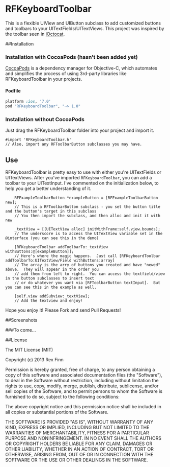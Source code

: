 RFKeyboardToolbar
=================

This is a flexible UIView and UIButton subclass to add customized buttons and toolbars to your UITextFields/UITextViews.  This project was inspired by the toolbar seen in [iOctocat](http://ioctocat.com).

##Installation

### Installation with CocoaPods (hasn't been added yet)

[CocoaPods](http://cocoapods.org) is a dependency manager for Objective-C, which automates and simplifies the process of using 3rd-party libraries like RFKeyboardToolbar in your projects.

#### Podfile

```ruby
platform :ios, '7.0'
pod "RFKeyboardToolbar", "~> 1.0"
```

### Installation without CocoaPods

Just drag the RFKeyboardToolbar folder into your project and import it.

```
#import 'RFKeyboardToolbar.h'
// Also, import any RFToolbarButton subclasses you may have.
```

## Use

RFKeyboardToolbar is pretty easy to use with either you're UITextFields or UITextViews.  After you've imported `RFKeyboardToolbar`, you can add a toolbar to your UITextInput.  I've commented on the initialization below, to help you get a better understanding of it.

```obj-c
    RFExampleToolbarButton *exampleButton = [RFExampleToolbarButton new];
    // This is a RFToolbarButton subclass - you set the button title and the button's target in this subclass
    // You then import the subclass, and then alloc and init it with new
    
    _textView = [[UITextView alloc] initWithFrame:self.view.bounds];
    // The underscore is to access the UITextView variable set in the @interface (you can see this in the demo)
    
    [RFKeyboardToolbar addToolbarTo:_textView withButtons:@[exampleButton]];
    // Here's where the magic happens.  Just call [RFKeyboardToolbar addToolbarTo:UITextView/Field withButtons:array]
    // The array is the arry of buttons you created and have "newed" above.  They will appear in the order you
    // add them from left to right.  You can access the textfield/view in the button subclasses to insert text
    // or do whatever you want via [RFToolbarButton textInput].  But you can see this in the example as well.
    
    [self.view addSubview:_textView];
    // Add the textview and enjoy!
```

Hope you enjoy it!  Please Fork and send Pull Requests!

##Screenshots

###To come...

##License

The MIT License (MIT)

Copyright (c) 2013 Rex Finn

Permission is hereby granted, free of charge, to any person obtaining a copy of
this software and associated documentation files (the "Software"), to deal in
the Software without restriction, including without limitation the rights to
use, copy, modify, merge, publish, distribute, sublicense, and/or sell copies of
the Software, and to permit persons to whom the Software is furnished to do so,
subject to the following conditions:

The above copyright notice and this permission notice shall be included in all
copies or substantial portions of the Software.

THE SOFTWARE IS PROVIDED "AS IS", WITHOUT WARRANTY OF ANY KIND, EXPRESS OR
IMPLIED, INCLUDING BUT NOT LIMITED TO THE WARRANTIES OF MERCHANTABILITY, FITNESS
FOR A PARTICULAR PURPOSE AND NONINFRINGEMENT. IN NO EVENT SHALL THE AUTHORS OR
COPYRIGHT HOLDERS BE LIABLE FOR ANY CLAIM, DAMAGES OR OTHER LIABILITY, WHETHER
IN AN ACTION OF CONTRACT, TORT OR OTHERWISE, ARISING FROM, OUT OF OR IN
CONNECTION WITH THE SOFTWARE OR THE USE OR OTHER DEALINGS IN THE SOFTWARE.
